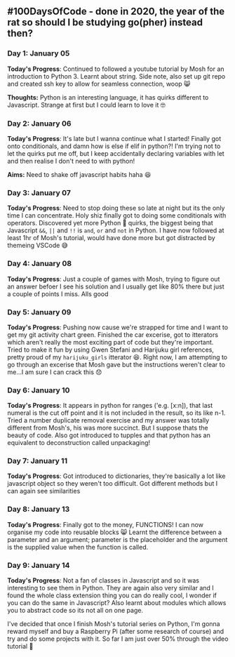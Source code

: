 ## #100DaysOfCode - done in 2020, the year of the rat so should I be studying go(pher) instead then?

### Day 1: January 05

**Today's Progress**: Continued to followed a youtube tutorial by Mosh for an introduction to Python 3. Learnt about string. Side note, also set up git repo and created ssh key to allow for seamless connection, woop 😸

**Thoughts:** Python is an interesting language, it has quirks different to Javascript. Strange at first but I could learn to love it 🤓

### Day 2: January 06

**Today's Progress**: It's late but I wanna continue what I started! Finally got onto conditionals, and damn how is else if elif in python?! I'm trying not to let the quirks put me off, but I keep accidentally declaring variables with let and then realise I don't need to with python!

**Aims:** Need to shake off javascript habits haha 😆

### Day 3: January 07

**Today's Progress**: Need to stop doing these so late at night but its the only time I can concentrate. Holy shiz finally got to doing some conditionals with operators. Discovered yet more Python 🐍 quirks, the biggest being that Javascript `&&`, `||` and `!!` is `and`, `or` and `not` in Python. I have now followed at least 1hr of Mosh's tutorial, would have done more but got distracted by themeing VSCode 😅

### Day 4: January 08

**Today's Progress**: Just a couple of games with Mosh, trying to figure out an answer befoer I see his solution and I usually get like 80% there but just a couple of points I miss. Alls good

### Day 5: January 09

**Today's Progress**: Pushing now cause we're strapped for time and I want to get my git activity chart green. Finished the car excerise, got to itterators which aren't really the most exciting part of code but they're important. Tried to make it fun by using Gwen Stefani and Harijuku girl references, pretty proud of my `harijuku_girls` itterator 😆. Right now, I am attempting to go through an excerise that Mosh gave but the instructions weren't clear to me...I am sure I can crack this 😞

### Day 6: January 10

**Today's Progress**: It appears in python for ranges ('e.g. [x:n]), that last numeral is the cut off point and it is not included in the result, so its like n-1. Tried a number duplicate removal exercise and my answer was totally different from Mosh's, his was more succinct. But I suppose thats the beauty of code. Also got introduced to tupples and that python has an equivalent to deconstruction called unpackaging!

### Day 7: January 11

**Today's Progress**: Got introduced to dictionaries, they're basically a lot like javascript object so they weren't too difficult. Got different methods but I can again see similarities

### Day 8: January 13

**Today's Progress**: Finally got to the money, FUNCTIONS! I can now organise my code into reusable blocks 😸 Learnt the difference between a parameter and an argument; parameter is the placeholder and the argument is the supplied value when the function is called.

### Day 9: January 14

**Today's Progress**: Not a fan of classes in Javascript and so it was interesting to see them in Python. They are again also very similar and I found the whole class extension thing you can do really cool, I wonder if you can do the same in Javascript? Also learnt about modules which allows you to abstract code so its not all on one page.

I've decided that once I finish Mosh's tutorial series on Python, I'm gonna reward myself and buy a Raspberry Pi (after some research of course) and try and do some projects with it. So far I am just over 50% through the video tutorial 💃

<!-- https://www.youtube.com/watch?v=DzDtzbcmb58&feature=emb_title&ab_channel=suneynasharma -->
